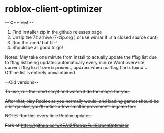 # roblox-client-optimizer

-- C++ Ver! --

1. Find installer zip in the github releases page
2. Unzip the 7z arhive (7-zip.org | or use winrar if ur a closed source cunt)
3. Run the .cmd/.bat file!
4. Should be all good to go!

Notes:
May take one minute from install to actually update the fflag list due to fflag list being updated automatically every minute
Wont overwrite current fflag list if one is present, updates when no fflag file is found...
Offline list is entirely unmaintained
  
--Old versions--

~~To use, run the .cmd script and watch it do the magic for you.~~

~~After that, play Roblox as you normally would, and loading games should be a bit quicker, you'll notice a few small improvements ingame too.~~

~~NOTE: Run this every time Roblox updates.~~

~~Fork of https://github.com/KEA12/RobloxFullScreenOptimizer~~
